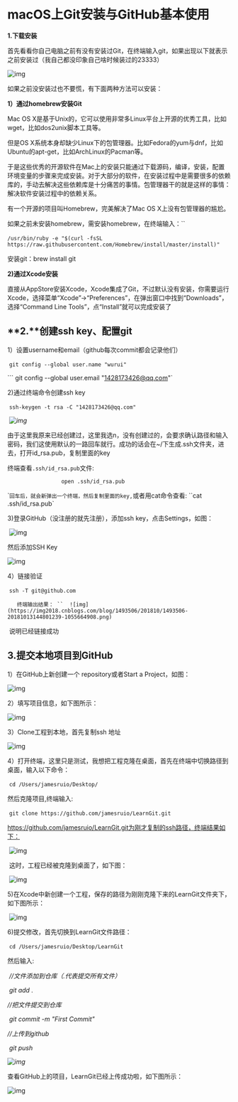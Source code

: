 # macOS上Git安装与GitHub基本使用



**1.下载安装**

首先看看你自己电脑之前有没有安装过Git，在终端输入git，如果出现以下就表示之前安装过（我自己都没印象自己啥时候装过的23333）

![img](/Users/xujiajie/git/LearnGit/resources/1493506-20181013140900506-1474309394.png)

 

如果之前没安装过也不要慌，有下面两种方法可以安装：

**1）通过homebrew安装Git**

 

Mac OS X是基于Unix的，它可以使用非常多Linux平台上开源的优秀工具，比如wget，比如dos2unix脚本工具等。

 

但是OS X系统本身却缺少Linux下的包管理器。比如Fedora的yum与dnf，比如Ubuntu的apt-get，比如ArchLinux的Pacman等。

 

于是这些优秀的开源软件在Mac上的安装只能通过下载源码，编译，安装，配置环境变量的步骤来完成安装。对于大部分的软件，在安装过程中是需要很多的依赖库的，手动去解决这些依赖库是十分痛苦的事情。包管理器干的就是这样的事情：解决软件安装过程中的依赖关系。

 

有一个开源的项目叫Homebrew，完美解决了Mac OS X上没有包管理器的尴尬。

 

如果之前未安装homebrew，需安装homebrew，在终端输入：``

​    `/usr/bin/ruby -e "$(curl -fsSL https://raw.githubusercontent.com/Homebrew/install/master/install)"`

 

安装git：brew install git

 

**2)通过Xcode安装**

直接从AppStore安装Xcode，Xcode集成了Git，不过默认没有安装，你需要运行Xcode，选择菜单“Xcode”->“Preferences”，在弹出窗口中找到“Downloads”，选择“Command Line Tools”，点“Install”就可以完成安装了

 

## **2.**创建ssh key、配置git

1）设置username和email（github每次commit都会记录他们）

​        `git config --global user.name "wurui"`

\```    git config --global user.email "1428173426@qq.com"`

   

2)通过终端命令创建ssh key

​      `ssh-keygen -t rsa -C "1428173426@qq.com"`

​    *![img](/Users/xujiajie/git/LearnGit/resources/1493506-20181013143233189-204003889.png)*

由于这里我原来已经创建过，这里我选n，没有创建过的，会要求确认路径和输入密码，我们这使用默认的一路回车就行。成功的话会在~/下生成.ssh文件夹，进去，打开id_rsa.pub，复制里面的key

终端查看`.ssh/id_rsa.pub`文件: 

```
                 open .ssh/id_rsa.pub
```

\```回车后，就会新弹出一个终端，然后复制里面的key,``或者用cat命令查看:                 ``cat .ssh/id_rsa.pub`

 

3)登录GitHub（没注册的就先注册），添加ssh key，点击Settings，如图：

​    ![img](/Users/xujiajie/git/LearnGit/resources/1493506-20181013144311067-1647740102.png)

 

  然后添加SSH Key

![img](/Users/xujiajie/git/LearnGit/resources/1493506-20181013144423995-1334229603.png)

 

4）链接验证

​       `ssh -T git@github.com`

```
   终端输出结果： ``  ![img](https://img2018.cnblogs.com/blog/1493506/201810/1493506-20181013144801239-1055664908.png)              
```

 

​    说明已经链接成功

 

## 3.提交本地项目到GitHub

1）在GitHub上新创建一个 repository或者Start a Project，如图：

  ![img](/Users/xujiajie/git/LearnGit/resources/1493506-20181013145039575-304377688.png)

 

2）填写项目信息，如下图所示：

![img](/Users/xujiajie/git/LearnGit/resources/1493506-20181013145344245-815808780.png)

 

3）Clone工程到本地，首先复制ssh 地址

   ![img](/Users/xujiajie/git/LearnGit/resources/1493506-20181013145611210-772982957.png)

 

4）打开终端，这里只是测试，我想把工程克隆在桌面，首先在终端中切换路径到桌面，输入以下命令：

​                   `cd /Users/jamesruio/Desktop/`

   然后克隆项目,终端输入:

​                 `git clone https://github.com/jamesruio/LearnGit.git`

   https://github.com/jamesruio/LearnGit.git为刚才复制的ssh路径，终端结果如下：

​    ![img](/Users/xujiajie/git/LearnGit/resources/1493506-20181013150124024-1997993244.png)     

​    这时，工程已经被克隆到桌面了，如下图：

​    ![img](/Users/xujiajie/git/LearnGit/resources/1493506-20181013150249355-2131758876.png)

 

5)在Xcode中新创建一个工程，保存的路径为刚刚克隆下来的LearnGit文件夹下，如下图所示：

​                                      ![img](/Users/xujiajie/git/LearnGit/resources/1493506-20181013150541077-1153183249.png)

 

 

6)提交修改，首先切换到LearnGit文件路径：

​       `cd /Users/jamesruio/Desktop/LearnGit`

  然后输入:

​      *//文件添加到仓库（.代表提交所有文件）*

​    *git add .*

   *//把文件提交到仓库*

​    *git commit -m "First Commit"*

  *//上传到github* 

​    *git push*

*![img](/Users/xujiajie/git/LearnGit/resources/1493506-20181013151315997-814014088.png)*

查看GitHub上的项目，LearnGit已经上传成功啦，如下图所示：

![img](/Users/xujiajie/git/LearnGit/resources/1493506-20181013151752904-91209735.png)